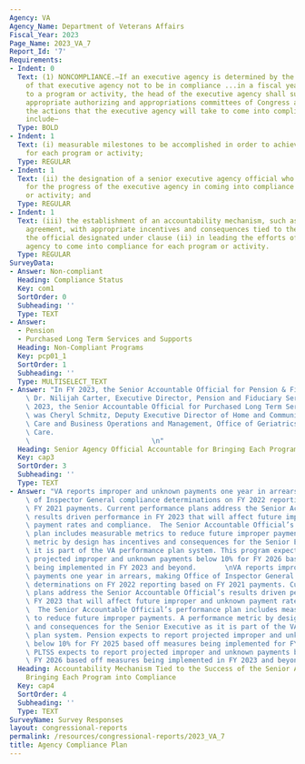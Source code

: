 ```yaml
---
Agency: VA
Agency_Name: Department of Veterans Affairs
Fiscal_Year: 2023
Page_Name: 2023_VA_7
Report_Id: '7'
Requirements:
- Indent: 0
  Text: (1) NONCOMPLIANCE.—If an executive agency is determined by the Inspector General
    of that executive agency not to be in compliance ...in a fiscal year with respect
    to a program or activity, the head of the executive agency shall submit to the
    appropriate authorizing and appropriations committees of Congress a plan describing
    the actions that the executive agency will take to come into compliance. The plan...shall
    include—
  Type: BOLD
- Indent: 1
  Text: (i) measurable milestones to be accomplished in order to achieve compliance
    for each program or activity;
  Type: REGULAR
- Indent: 1
  Text: (ii) the designation of a senior executive agency official who shall be accountable
    for the progress of the executive agency in coming into compliance for each program
    or activity; and
  Type: REGULAR
- Indent: 1
  Text: (iii) the establishment of an accountability mechanism, such as a performance
    agreement, with appropriate incentives and consequences tied to the success of
    the official designated under clause (ii) in leading the efforts of the executive
    agency to come into compliance for each program or activity.
  Type: REGULAR
SurveyData:
- Answer: Non-compliant
  Heading: Compliance Status
  Key: com1
  SortOrder: 0
  Subheading: ''
  Type: TEXT
- Answer:
  - Pension
  - Purchased Long Term Services and Supports
  Heading: Non-Compliant Programs
  Key: pcp01_1
  SortOrder: 1
  Subheading: ''
  Type: MULTISELECT_TEXT
- Answer: "In FY 2023, the Senior Accountable Official for Pension & Fiduciary was\
    \ Dr. Nilijah Carter, Executive Director, Pension and Fiduciary Service. In FY\
    \ 2023, the Senior Accountable Official for Purchased Long Term Services and Supports\
    \ was Cheryl Schmitz, Deputy Executive Director of Home and Community Based Purchase\
    \ Care and Business Operations and Management, Office of Geriatrics and Extended\
    \ Care.                                                                      \
    \                              \n"
  Heading: Senior Agency Official Accountable for Bringing Each Program into Compliance
  Key: cap3
  SortOrder: 3
  Subheading: ''
  Type: TEXT
- Answer: "VA reports improper and unknown payments one year in arrears, making Office\
    \ of Inspector General compliance determinations on FY 2022 reporting based on\
    \ FY 2021 payments. Current performance plans address the Senior Accountable Official’s\
    \ results driven performance in FY 2023 that will affect future improper and unknown\
    \ payment rates and compliance.  The Senior Accountable Official’s performance\
    \ plan includes measurable metrics to reduce future improper payments. A performance\
    \ metric by design has incentives and consequences for the Senior Executive as\
    \ it is part of the VA performance plan system. This program expects to report\
    \ projected improper and unknown payments below 10% for FY 2026 based off measures\
    \ being implemented in FY 2023 and beyond.       \nVA reports improper and unknown\
    \ payments one year in arrears, making Office of Inspector General compliance\
    \ determinations on FY 2022 reporting based on FY 2021 payments. Current performance\
    \ plans address the Senior Accountable Official’s results driven performance in\
    \ FY 2023 that will affect future improper and unknown payment rates and compliance.\
    \  The Senior Accountable Official’s performance plan includes measurable metrics\
    \ to reduce future improper payments. A performance metric by design has incentives\
    \ and consequences for the Senior Executive as it is part of the VA performance\
    \ plan system. Pension expects to report projected improper and unknown payments\
    \ below 10% for FY 2025 based off measures being implemented for FY 2023 and beyond.\
    \ PLTSS expects to report projected improper and unknown payments below 10% for\
    \ FY 2026 based off measures being implemented in FY 2023 and beyond."
  Heading: Accountability Mechanism Tied to the Success of the Senior Agency Official
    Bringing Each Program into Compliance
  Key: cap4
  SortOrder: 4
  Subheading: ''
  Type: TEXT
SurveyName: Survey Responses
layout: congressional-reports
permalink: /resources/congressional-reports/2023_VA_7
title: Agency Compliance Plan
---
```


